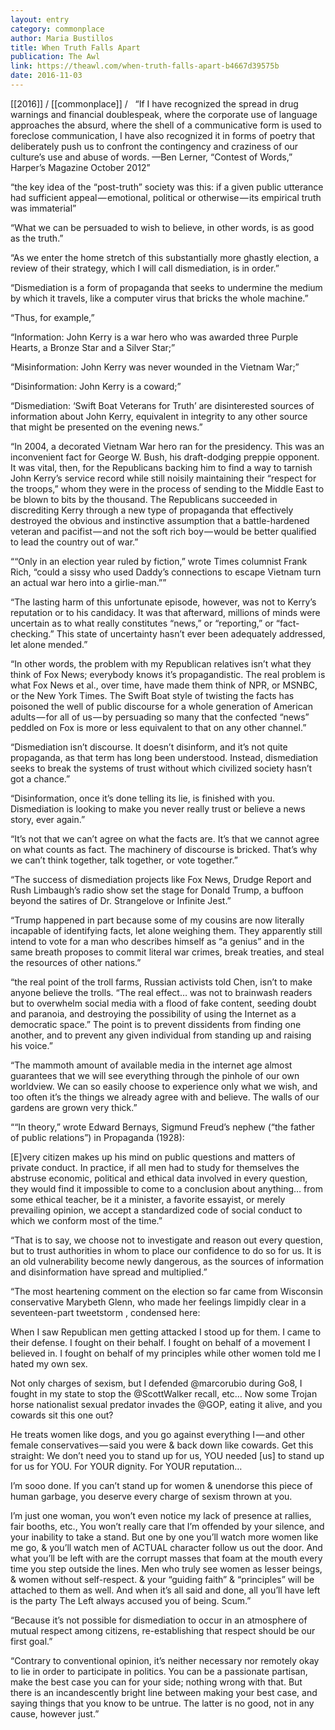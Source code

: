 ```yaml
---
layout: entry
category: commonplace
author: Maria Bustillos
title: When Truth Falls Apart
publication: The Awl
link: https://theawl.com/when-truth-falls-apart-b4667d39575b
date: 2016-11-03
---
```


[[2016]] / [[commonplace]] / 
 
“If I have recognized the spread in drug warnings and financial doublespeak, where the corporate use of language approaches the absurd, where the shell of a communicative form is used to foreclose communication, I have also recognized it in forms of poetry that deliberately push us to confront the contingency and craziness of our culture’s use and abuse of words.
—Ben Lerner, “Contest of Words,” Harper’s Magazine October 2012”

“the key idea of the “post-truth” society was this: if a given public utterance had sufficient appeal — emotional, political or otherwise — its empirical truth was immaterial”

“What we can be persuaded to wish to believe, in other words, is as good as the truth.”

“As we enter the home stretch of this substantially more ghastly election, a review of their strategy, which I will call dismediation, is in order.”

“Dismediation is a form of propaganda that seeks to undermine the medium by which it travels, like a computer virus that bricks the whole machine.”

“Thus, for example,”

“Information: John Kerry is a war hero who was awarded three Purple Hearts, a Bronze Star and a Silver Star;”

“Misinformation: John Kerry was never wounded in the Vietnam War;”

“Disinformation: John Kerry is a coward;”

“Dismediation: ‘Swift Boat Veterans for Truth’ are disinterested sources of information about John Kerry, equivalent in integrity to any other source that might be presented on the evening news.”

“In 2004, a decorated Vietnam War hero ran for the presidency. This was an inconvenient fact for George W. Bush, his draft-dodging preppie opponent. It was vital, then, for the Republicans backing him to find a way to tarnish John Kerry’s service record while still noisily maintaining their “respect for the troops,” whom they were in the process of sending to the Middle East to be blown to bits by the thousand. The Republicans succeeded in discrediting Kerry through a new type of propaganda that effectively destroyed the obvious and instinctive assumption that a battle-hardened veteran and pacifist — and not the soft rich boy — would be better qualified to lead the country out of war.”

““Only in an election year ruled by fiction,” wrote Times columnist Frank Rich, “could a sissy who used Daddy’s connections to escape Vietnam turn an actual war hero into a girlie-man.””

“The lasting harm of this unfortunate episode, however, was not to Kerry’s reputation or to his candidacy. It was that afterward, millions of minds were uncertain as to what really constitutes “news,” or “reporting,” or “fact-checking.” This state of uncertainty hasn’t ever been adequately addressed, let alone mended.”

“In other words, the problem with my Republican relatives isn’t what they think of Fox News; everybody knows it’s propagandistic. The real problem is what Fox News et al., over time, have made them think of NPR, or MSNBC, or the New York Times. The Swift Boat style of twisting the facts has poisoned the well of public discourse for a whole generation of American adults — for all of us — by persuading so many that the confected “news” peddled on Fox is more or less equivalent to that on any other channel.”

“Dismediation isn’t discourse. It doesn’t disinform, and it’s not quite propaganda, as that term has long been understood. Instead, dismediation seeks to break the systems of trust without which civilized society hasn’t got a chance.”

“Disinformation, once it’s done telling its lie, is finished with you. Dismediation is looking to make you never really trust or believe a news story, ever again.”

“It’s not that we can’t agree on what the facts are. It’s that we cannot agree on what counts as fact. The machinery of discourse is bricked. That’s why we can’t think together, talk together, or vote together.”

“The success of dismediation projects like Fox News, Drudge Report and Rush Limbaugh’s radio show set the stage for Donald Trump, a buffoon beyond the satires of Dr. Strangelove or Infinite Jest.”

“Trump happened in part because some of my cousins are now literally incapable of identifying facts, let alone weighing them. They apparently still intend to vote for a man who describes himself as “a genius” and in the same breath proposes to commit literal war crimes, break treaties, and steal the resources of other nations.”

“the real point of the troll farms, Russian activists told Chen, isn’t to make anyone believe the trolls. “The real effect… was not to brainwash readers but to overwhelm social media with a flood of fake content, seeding doubt and paranoia, and destroying the possibility of using the Internet as a democratic space.” The point is to prevent dissidents from finding one another, and to prevent any given individual from standing up and raising his voice.”

“The mammoth amount of available media in the internet age almost guarantees that we will see everything through the pinhole of our own worldview. We can so easily choose to experience only what we wish, and too often it’s the things we already agree with and believe. The walls of our gardens are grown very thick.”

““In theory,” wrote Edward Bernays, Sigmund Freud’s nephew (“the father of public relations”) in Propaganda (1928):

[E]very citizen makes up his mind on public questions and matters of private conduct. In practice, if all men had to study for themselves the abstruse economic, political and ethical data involved in every question, they would find it impossible to come to a conclusion about anything… from some ethical teacher, be it a minister, a favorite essayist, or merely prevailing opinion, we accept a standardized code of social conduct to which we conform most of the time.”

“That is to say, we choose not to investigate and reason out every question, but to trust authorities in whom to place our confidence to do so for us. It is an old vulnerability become newly dangerous, as the sources of information and disinformation have spread and multiplied.”

“The most heartening comment on the election so far came from Wisconsin conservative Marybeth Glenn, who made her feelings limpidly clear in a seventeen-part tweetstorm , condensed here:

When I saw Republican men getting attacked I stood up for them. I came to their defense. I fought on their behalf. I fought on behalf of a movement I believed in. I fought on behalf of my principles while other women told me I hated my own sex.

Not only charges of sexism, but I defended @marcorubio during Go8, I fought in my state to stop the @ScottWalker recall, etc… Now some Trojan horse nationalist sexual predator invades the @GOP, eating it alive, and you cowards sit this one out?

He treats women like dogs, and you go against everything I — and other female conservatives — said you were & back down like cowards. Get this straight: We don’t need you to stand up for us, YOU needed [us] to stand up for us for YOU. For YOUR dignity. For YOUR reputation…

I’m sooo done. If you can’t stand up for women & unendorse this piece of human garbage, you deserve every charge of sexism thrown at you.

I’m just one woman, you won’t even notice my lack of presence at rallies, fair booths, etc., You won’t really care that I’m offended by your silence, and your inability to take a stand. But one by one you’ll watch more women like me go, & you’ll watch men of ACTUAL character follow us out the door. And what you’ll be left with are the corrupt masses that foam at the mouth every time you step outside the lines. Men who truly see women as lesser beings, & women without self-respect. & your “guiding faith” & “principles” will be attached to them as well. And when it’s all said and done, all you’ll have left is the party The Left always accused you of being. Scum.”

“Because it’s not possible for dismediation to occur in an atmosphere of mutual respect among citizens, re-establishing that respect should be our first goal.”

“Contrary to conventional opinion, it’s neither necessary nor remotely okay to lie in order to participate in politics. You can be a passionate partisan, make the best case you can for your side; nothing wrong with that. But there is an incandescently bright line between making your best case, and saying things that you know to be untrue. The latter is no good, not in any cause, however just.”


